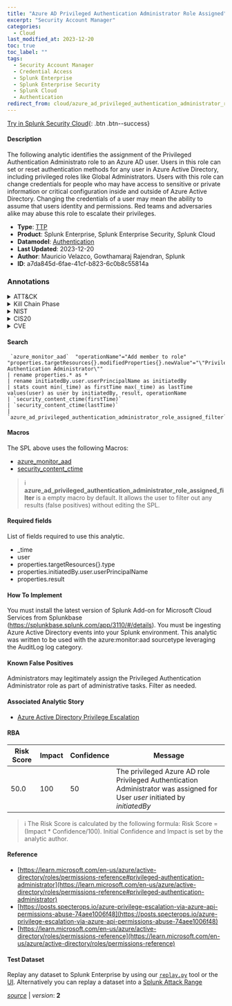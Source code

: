 ```yaml
---
title: "Azure AD Privileged Authentication Administrator Role Assigned"
excerpt: "Security Account Manager"
categories:
  - Cloud
last_modified_at: 2023-12-20
toc: true
toc_label: ""
tags:
  - Security Account Manager
  - Credential Access
  - Splunk Enterprise
  - Splunk Enterprise Security
  - Splunk Cloud
  - Authentication
redirect_from: cloud/azure_ad_privileged_authentication_administrator_role_assigned/
---
```




[Try in Splunk Security Cloud](https://www.splunk.com/en_us/cyber-security.html){: .btn .btn--success}

#### Description

The following analytic identifies the assignment of the Privileged Authentication Administrato role to an Azure AD user. Users in this role can set or reset authentication methods for any user in Azure Active Directory, including privileged roles like Global Administrators. Users with this role can change credentials for people who may have access to sensitive or private information or critical configuration inside and outside of Azure Active Directory. Changing the credentials of a user may mean the ability to assume that users identity and permissions. Red teams and adversaries alike may abuse this role to escalate their privileges.

- **Type**: [TTP](https://github.com/splunk/security_content/wiki/Detection-Analytic-Types)
- **Product**: Splunk Enterprise, Splunk Enterprise Security, Splunk Cloud
- **Datamodel**: [Authentication](https://docs.splunk.com/Documentation/CIM/latest/User/Authentication)
- **Last Updated**: 2023-12-20
- **Author**: Mauricio Velazco, Gowthamaraj Rajendran, Splunk
- **ID**: a7da845d-6fae-41cf-b823-6c0b8c55814a

### Annotations
<details>
  <summary>ATT&CK</summary>

<div markdown="1">

#### [ATT&CK](https://attack.mitre.org/)

| ID          | Technique   | Tactic         |
| ----------- | ----------- |--------------- |
| [T1003.002](https://attack.mitre.org/techniques/T1003/002/) | Security Account Manager | Credential Access |

</div>
</details>


<details>
  <summary>Kill Chain Phase</summary>

<div markdown="1">

* Exploitation


</div>
</details>


<details>
  <summary>NIST</summary>

<div markdown="1">

* DE.CM



</div>
</details>

<details>
  <summary>CIS20</summary>

<div markdown="1">

* CIS 10



</div>
</details>

<details>
  <summary>CVE</summary>

<div markdown="1">


</div>
</details>


#### Search

```
 `azure_monitor_aad`  "operationName"="Add member to role"  "properties.targetResources{}.modifiedProperties{}.newValue"="\"Privileged Authentication Administrator\"" 
| rename properties.* as * 
| rename initiatedBy.user.userPrincipalName as initiatedBy 
| stats count min(_time) as firstTime max(_time) as lastTime values(user) as user by initiatedBy, result, operationName 
| `security_content_ctime(firstTime)` 
| `security_content_ctime(lastTime)` 
| `azure_ad_privileged_authentication_administrator_role_assigned_filter`
```

#### Macros
The SPL above uses the following Macros:
* [azure_monitor_aad](https://github.com/splunk/security_content/blob/develop/macros/azure_monitor_aad.yml)
* [security_content_ctime](https://github.com/splunk/security_content/blob/develop/macros/security_content_ctime.yml)

> :information_source:
> **azure_ad_privileged_authentication_administrator_role_assigned_filter** is a empty macro by default. It allows the user to filter out any results (false positives) without editing the SPL.



#### Required fields
List of fields required to use this analytic.
* _time
* user
* properties.targetResources{}.type
* properties.initiatedBy.user.userPrincipalName
* properties.result



#### How To Implement
You must install the latest version of Splunk Add-on for Microsoft Cloud Services from Splunkbase (https://splunkbase.splunk.com/app/3110/#/details). You must be ingesting Azure Active Directory events into your Splunk environment. This analytic was written to be used with the azure:monitor:aad sourcetype leveraging the AuditLog log category.
#### Known False Positives
Administrators may legitimately assign the Privileged Authentication Administrator role as part of administrative tasks. Filter as needed.

#### Associated Analytic Story
* [Azure Active Directory Privilege Escalation](/stories/azure_active_directory_privilege_escalation)




#### RBA

| Risk Score  | Impact      | Confidence   | Message      |
| ----------- | ----------- |--------------|--------------|
| 50.0 | 100 | 50 | The privileged Azure AD role Privileged Authentication Administrator was assigned for User $user$ initiated by $initiatedBy$ |


> :information_source:
> The Risk Score is calculated by the following formula: Risk Score = (Impact * Confidence/100). Initial Confidence and Impact is set by the analytic author.


#### Reference

* [https://learn.microsoft.com/en-us/azure/active-directory/roles/permissions-reference#privileged-authentication-administrator](https://learn.microsoft.com/en-us/azure/active-directory/roles/permissions-reference#privileged-authentication-administrator)
* [https://posts.specterops.io/azure-privilege-escalation-via-azure-api-permissions-abuse-74aee1006f48](https://posts.specterops.io/azure-privilege-escalation-via-azure-api-permissions-abuse-74aee1006f48)
* [https://learn.microsoft.com/en-us/azure/active-directory/roles/permissions-reference](https://learn.microsoft.com/en-us/azure/active-directory/roles/permissions-reference)



#### Test Dataset
Replay any dataset to Splunk Enterprise by using our [`replay.py`](https://github.com/splunk/attack_data#using-replaypy) tool or the [UI](https://github.com/splunk/attack_data#using-ui).
Alternatively you can replay a dataset into a [Splunk Attack Range](https://github.com/splunk/attack_range#replay-dumps-into-attack-range-splunk-server)




[*source*](https://github.com/splunk/security_content/tree/develop/detections/cloud/azure_ad_privileged_authentication_administrator_role_assigned.yml) \| *version*: **2**